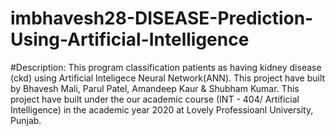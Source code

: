 # imbhavesh28-DISEASE-Prediction-Using-Artificial-Intelligence
#Description: This program classification patients as having kidney disease (ckd) using Artificial Inteligece Neural Network(ANN). This project have built by Bhavesh Mali, Parul Patel, Amandeep Kaur &amp; Shubham Kumar. This project have built under the our academic course (INT - 404/ Artificial Intelligence) in the academic year 2020 at Lovely Professioanl University, Punjab.
